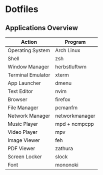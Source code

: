 # Dotfiles


## Applications Overview

| Action            | Program       |
|-------------------|---------------|
| Operating System  | Arch Linux    |
| Shell             | zsh           |
| Window Manager    | herbstluftwm  |
| Terminal Emulator | xterm         |
| App Launcher      | dmenu         |
| Text Editor       | nvim          |
| Browser           | firefox       |
| File Manager      | pcmanfm       |
| Network Manager   | networkmanager|
| Music Player      | mpd + ncmpcpp |
| Video Player      | mpv           |
| Image Viewer      | feh           |
| PDF   Viewer      | zathura       |
| Screen Locker     | slock         |
| Font              | mononoki      |
